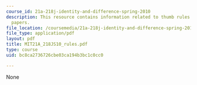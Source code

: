 ```yaml
---
course_id: 21a-218j-identity-and-difference-spring-2010
description: This resource contains information related to thumb rules for writing
  papers.
file_location: /coursemedia/21a-218j-identity-and-difference-spring-2010/bc8ca2736726cbe03ca194b3bc1c0cc0_MIT21A_218JS10_rules.pdf
file_type: application/pdf
layout: pdf
title: MIT21A_218JS10_rules.pdf
type: course
uid: bc8ca2736726cbe03ca194b3bc1c0cc0

---
```

None